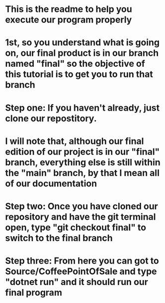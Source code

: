 # This is the readme to help you execute our program properly
# 1st, so you understand what is going on, our final product is in our branch named "final" so the objective of this tutorial is to get you to run that branch

# Step one: If you haven't already, just clone our repostitory.
# I will note that, although our final edition of our project is in our "final" branch, everything else is still within the "main" branch, by that I mean all of our documentation

# Step two: Once you have cloned our repository and have the git terminal open, type "git checkout final" to switch to the final branch
# Step three: From here you can got to Source/CoffeePointOfSale and type "dotnet run" and it should run our final program
